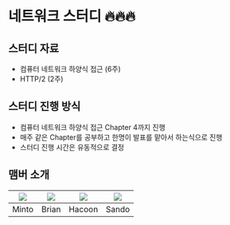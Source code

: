 # 네트워크 스터디 🔥🔥🔥

## 스터디 자료

- 컴퓨터 네트워크 하양식 접근 (6주)
- HTTP/2 (2주)

## 스터디 진행 방식

- 컴퓨터 네트워크 하양식 접근 Chapter 4까지 진행
- 매주 같은 Chapter를 공부하고 한명이 발표를 맡아서 하는식으로 진행
- 스터디 진행 시간은 유동적으로 결정

## 맴버 소개

| [![](https://github.com/Miintoo.png?width=200px)](https://github.com/Miintoo) | [![](https://github.com/BrianDYKim.png?width=200px)](https://github.com/BrianDYKim) | [![](https://github.com/ha-ccoon.png?width=200px)](https://github.com/ha-ccoon) | [![](https://github.com/codemoochim.png?width=200px)](https://github.com/codemoochim) |
| :---------------------------------------------------------------------------: | :---------------------------------------------------------------------------------: | :-----------------------------------------------------------------------------: | :-----------------------------------------------------------------------------------: |
|                                     Minto                                     |                                        Brian                                        |                                     Hacoon                                      |                                         Sando                                         |
